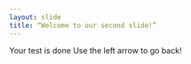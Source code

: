 ```yaml
---
layout: slide
title: “Welcome to our second slide!”
---
```

Your test is done
Use the left arrow to go back!
